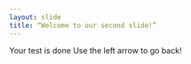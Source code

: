 ```yaml
---
layout: slide
title: “Welcome to our second slide!”
---
```

Your test is done
Use the left arrow to go back!
